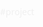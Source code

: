 #project
<!DOCTYPE html>
<html lang="en">
<head>
    <meta charset="UTF-8">
    <meta name="viewport" content="width=device-width, initial-scale=1.0">
    <title>Multi-Page Application</title>
    <style>
        body {
            font-family: 'Segoe UI', Tahoma, Geneva, Verdana, sans-serif;
            margin: 0;
            padding: 0;
            background: url('/mnt/data/earth-1756274.jpg') no-repeat center center fixed;
            background-size: cover;
            color: #f0f0f0;
        }
        header {
            background-color: rgba(30, 60, 114, 0.8);
            color: #f0f0f0;
            padding: 1.5rem;
            text-align: center;
            box-shadow: 0 4px 6px rgba(0, 0, 0, 0.1);
        }
        .container {
            margin: 2rem auto;
            padding: 2rem;
            max-width: 600px;
            background: rgba(255, 255, 255, 0.9);
            border-radius: 12px;
            box-shadow: 0 6px 15px rgba(0, 0, 0, 0.2);
            color: #333;
        }
        form {
            display: flex;
            flex-direction: column;
        }
        label {
            margin-bottom: 0.5rem;
            font-weight: bold;
            color: #555;
        }
        input {
            margin-bottom: 1rem;
            padding: 0.8rem;
            font-size: 1rem;
            border: 1px solid #ccc;
            border-radius: 8px;
            background: #f9f9f9;
            transition: border-color 0.3s;
        }
        input:focus {
            outline: none;
            border-color: #1e3c72;
        }
        button {
            padding: 0.8rem;
            font-size: 1rem;
            color: #fff;
            background: linear-gradient(135deg, #1e3c72, #2a5298);
            border: none;
            border-radius: 8px;
            cursor: pointer;
            transition: background 0.3s;
        }
        button:hover {
            background: linear-gradient(135deg, #2a5298, #1e3c72);
        }
        .nav-links {
            text-align: center;
            margin-top: 1.5rem;
        }
        .nav-links a {
            margin: 0 1rem;
            text-decoration: none;
            color: #1e3c72;
            font-weight: bold;
            transition: color 0.3s;
        }
        .nav-links a:hover {
            color: #2a5298;
        }
        .highlight {
            color: #1e3c72;
            font-weight: bold;
        }
    </style>
    <script>
        function validateLogin(event) {
            event.preventDefault();
            const username = document.getElementById('username').value;
            const password = document.getElementById('password').value;

            if (username === "roshan" && password === "password") {
                document.getElementById('user-name').innerText = "Roshan";
                document.getElementById('user-details').innerHTML = `
                    <p><span class="highlight">Name:</span> Roshan</p>
                    <p><span class="highlight">Gender:</span> Male</p>
                    <p><span class="highlight">Age:</span> 20</p>
                    <p><span class="highlight">Occupation:</span> Defence Forces</p>
                    <p><span class="highlight">UGC:</span> Jain</p>
                `;
                showPage('user-info');
            } else {
                alert("Invalid username or password.");
            }
        }

        function showPage(pageId) {
            const pages = document.querySelectorAll('.container');
            pages.forEach(page => page.style.display = 'none');

            document.getElementById(pageId).style.display = 'block';
        }

        window.onload = function() {
            showPage('login-page');
        };
    </script>
</head>
<body>
    <header>
        <h1>Welcome to the Multi-Page App</h1>
    </header>
    
    <div class="container" id="login-page">
        <h2>Login Page</h2>
        <form onsubmit="validateLogin(event)">
            <label for="username">Username:</label>
            <input type="text" id="username" name="username" required>

            <label for="password">Password:</label>
            <input type="password" id="password" name="password" required>

            <button type="submit">Login</button>
        </form>
    </div>

    <div class="container" id="user-info" style="display: none;">
        <h2>User Information Page</h2>
        <p>Welcome, <span id="user-name">[User]</span>!</p>
        <div id="user-details"></div>
        <div class="nav-links">
            <a href="#" onclick="showPage('profile-page')">Go to Profile</a>
            <a href="#" onclick="showPage('login-page')">Logout</a>
        </div>
    </div>

    <div class="container" id="profile-page" style="display: none;">
        <h2>Personal Profile Page</h2>
        <p><span class="highlight">Name:</span> Roshan</p>
        <p><span class="highlight">Email:</span> roshan@example.com</p>
        <p><span class="highlight">Bio:</span> Aspiring member of the Defence Forces.</p>
        <div class="nav-links">
            <a href="#" onclick="showPage('user-info')">Back to User Info</a>
            <a href="#" onclick="showPage('login-page')">Logout</a>
        </div>
    </div>
</body>
</html>
